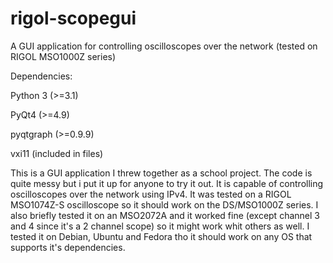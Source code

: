 # rigol-scopegui
A GUI application for controlling oscilloscopes over the network (tested on RIGOL MSO1000Z series)

Dependencies:

Python 3   (>=3.1)

PyQt4      (>=4.9)

pyqtgraph  (>=0.9.9)

vxi11      (included in files)

This is a GUI application I threw together as a school project.
The code is quite messy but i put it up for anyone to try it out.
It is capable of controlling oscilloscopes over the network using IPv4.
It was tested on a RIGOL MSO1074Z-S oscilloscope so it should work on the DS/MSO1000Z series.
I also briefly tested it on an MSO2072A and it worked fine (except channel 3 and 4 since it's a 2 channel scope) so it might work whit others as well.
I tested it on Debian, Ubuntu and Fedora tho it should work on any OS that supports it's dependencies.
